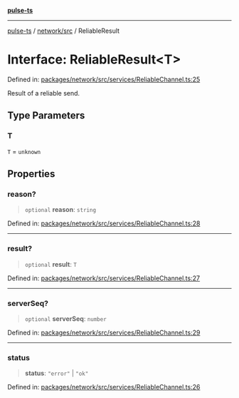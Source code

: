 [**pulse-ts**](../../../README.md)

***

[pulse-ts](../../../README.md) / [network/src](../README.md) / ReliableResult

# Interface: ReliableResult\<T\>

Defined in: [packages/network/src/services/ReliableChannel.ts:25](https://github.com/jlehett/pulse-ts/blob/d786433c7cb88fe7c30a7029f46dff58815931cc/packages/network/src/services/ReliableChannel.ts#L25)

Result of a reliable send.

## Type Parameters

### T

`T` = `unknown`

## Properties

### reason?

> `optional` **reason**: `string`

Defined in: [packages/network/src/services/ReliableChannel.ts:28](https://github.com/jlehett/pulse-ts/blob/d786433c7cb88fe7c30a7029f46dff58815931cc/packages/network/src/services/ReliableChannel.ts#L28)

***

### result?

> `optional` **result**: `T`

Defined in: [packages/network/src/services/ReliableChannel.ts:27](https://github.com/jlehett/pulse-ts/blob/d786433c7cb88fe7c30a7029f46dff58815931cc/packages/network/src/services/ReliableChannel.ts#L27)

***

### serverSeq?

> `optional` **serverSeq**: `number`

Defined in: [packages/network/src/services/ReliableChannel.ts:29](https://github.com/jlehett/pulse-ts/blob/d786433c7cb88fe7c30a7029f46dff58815931cc/packages/network/src/services/ReliableChannel.ts#L29)

***

### status

> **status**: `"error"` \| `"ok"`

Defined in: [packages/network/src/services/ReliableChannel.ts:26](https://github.com/jlehett/pulse-ts/blob/d786433c7cb88fe7c30a7029f46dff58815931cc/packages/network/src/services/ReliableChannel.ts#L26)
